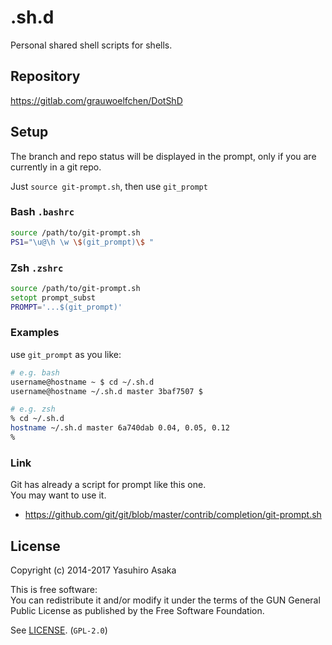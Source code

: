 # .sh.d

Personal shared shell scripts for shells.


## Repository

https://gitlab.com/grauwoelfchen/DotShD


## Setup

The branch and repo status will be displayed in the prompt, only if
you are currently in a git repo.

Just `source git-prompt.sh`, then use `git_prompt`

### Bash `.bashrc`

```bash
source /path/to/git-prompt.sh
PS1="\u@\h \w \$(git_prompt)\$ "
```

### Zsh `.zshrc`

```zsh
source /path/to/git-prompt.sh
setopt prompt_subst
PROMPT='...$(git_prompt)'
```

### Examples

use `git_prompt` as you like:

```bash
# e.g. bash
username@hostname ~ $ cd ~/.sh.d
username@hostname ~/.sh.d master 3baf7507 $
```

```zsh
# e.g. zsh
% cd ~/.sh.d
hostname ~/.sh.d master 6a740dab 0.04, 0.05, 0.12
%
```

### Link

Git has already a script for prompt like this one.  
You may want to use it.

* https://github.com/git/git/blob/master/contrib/completion/git-prompt.sh


## License

Copyright (c) 2014-2017 Yasuhiro Asaka

This is free software:  
You can redistribute it and/or modify it under the terms of
the GUN General Public License as published by the
Free Software Foundation.

See [LICENSE](LICENSE). (`GPL-2.0`)
